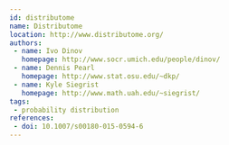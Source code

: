 ```yaml
---
id: distributome
name: Distributome
location: http://www.distributome.org/
authors:
 - name: Ivo Dinov
   homepage: http://www.socr.umich.edu/people/dinov/
 - name: Dennis Pearl
   homepage: http://www.stat.osu.edu/~dkp/
 - name: Kyle Siegrist 
   homepage: http://www.math.uah.edu/~siegrist/
tags:
 - probability distribution
references:
 - doi: 10.1007/s00180-015-0594-6
---
```


